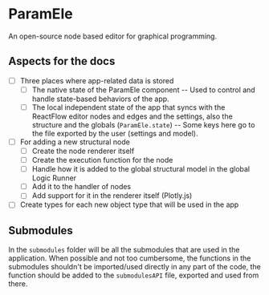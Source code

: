 # ParamEle

An open-source node based editor for graphical programming.

## Aspects for the docs

- [ ] Three places where app-related data is stored    
    - [ ] The native state of the ParamEle component -- Used to control and handle state-based behaviors of the app.
    - [ ] The local independent state of the app that syncs with the ReactFlow editor nodes and edges and the settings, also the structure and the globals (`ParamEle.state`) -- Some keys here go to the file exported by the user (settings and model).

- [ ] For adding a new structural node
    - [ ] Create the node renderer itself
    - [ ] Create the execution function for the node
    - [ ] Handle how it is added to the global structural model in the global Logic Runner
    - [ ] Add it to the handler of nodes
    - [ ] Add support for it in the renderer itself (Plotly.js)

- [ ] Create types for each new object type that will be used in the app

## Submodules

In the `submodules` folder will be all the submodules that are used in the application. When possible and not too cumbersome, the functions in the submodules shouldn't be imported/used directly in any part of the code, the function should be added to the `submodulesAPI` file, exported and used from there.